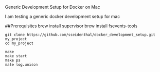 Generic Development Setup for Docker on Mac

I am testing a generic docker development setup for mac

##Prerequisites
brew install supervisor
brew install fsevents-tools

```
git clone https://github.com/sseidenthal/docker_development_setup.git my_project
cd my_project
```

```
make
make start
make ps
male log.unison
```
